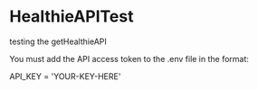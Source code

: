 # HealthieAPITest

testing the getHealthieAPI

You must add the API access token to the .env file in the format:

API_KEY = 'YOUR-KEY-HERE'
